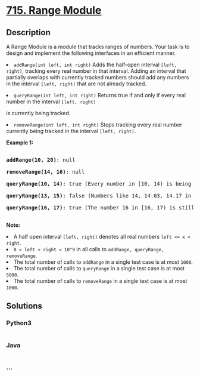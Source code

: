 # [715. Range Module](https://leetcode.com/problems/range-module)



## Description

<p>A Range Module is a module that tracks ranges of numbers. Your task is to design and implement the following interfaces in an efficient manner.</p>



<p><li><code>addRange(int left, int right)</code> Adds the half-open interval <code>[left, right)</code>, tracking every real number in that interval.  Adding an interval that partially overlaps with currently tracked numbers should add any numbers in the interval <code>[left, right)</code> that are not already tracked.</li></p>



<p><li><code>queryRange(int left, int right)</code> Returns true if and only if every real number in the interval <code>[left, right)</code>

 is currently being tracked.</li></p>



<p><li><code>removeRange(int left, int right)</code> Stops tracking every real number currently being tracked in the interval <code>[left, right)</code>.</li></p>



<p><b>Example 1:</b><br />

<pre>

<b>addRange(10, 20)</b>: null

<b>removeRange(14, 16)</b>: null

<b>queryRange(10, 14)</b>: true (Every number in [10, 14) is being tracked)

<b>queryRange(13, 15)</b>: false (Numbers like 14, 14.03, 14.17 in [13, 15) are not being tracked)

<b>queryRange(16, 17)</b>: true (The number 16 in [16, 17) is still being tracked, despite the remove operation)

</pre>

</p>



<p><b>Note:</b>

<li>A half open interval <code>[left, right)</code> denotes all real numbers <code>left <= x < right</code>.</li>



<li><code>0 < left < right < 10^9</code> in all calls to <code>addRange, queryRange, removeRange</code>.</li>

<li>The total number of calls to <code>addRange</code> in a single test case is at most <code>1000</code>.</li>

<li>The total number of calls to <code>queryRange</code> in a single test case is at most <code>5000</code>.</li>

<li>The total number of calls to <code>removeRange</code> in a single test case is at most <code>1000</code>.</li>

</p>

## Solutions

<!-- tabs:start -->

### **Python3**

```python

```

### **Java**

```java

```

### **...**

```

```

<!-- tabs:end -->
